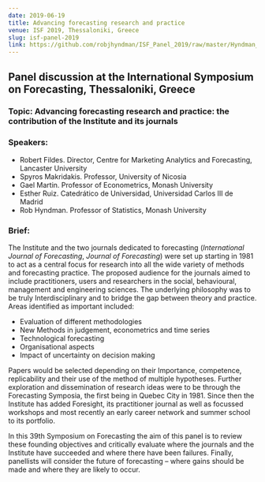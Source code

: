 ```yaml
---
date: 2019-06-19
title: Advancing forecasting research and practice
venue: ISF 2019, Thessaloniki, Greece
slug: isf-panel-2019
link: https://github.com/robjhyndman/ISF_Panel_2019/raw/master/Hyndman_ISF_2019_Panel.pdf
---
```


## Panel discussion at the International Symposium on Forecasting, Thessaloniki, Greece

### Topic: Advancing forecasting research and practice: the contribution of the Institute and its journals

### Speakers:

 * Robert Fildes. Director, Centre for Marketing Analytics and Forecasting, Lancaster University
 * Spyros Makridakis. Professor, University of Nicosia
 * Gael Martin. Professor of Econometrics, Monash University
 * Esther Ruiz. Catedrático de Universidad, Universidad Carlos III de Madrid
 * Rob Hyndman.  Professor of Statistics, Monash University

### Brief:

The Institute and the two journals dedicated to forecasting (*International Journal of Forecasting*, *Journal of Forecasting*) were set up starting in 1981 to act as a central focus for research into all the wide variety of methods and forecasting practice. The proposed audience for the journals aimed to include practitioners, users and researchers in the social, behavioural, management and engineering sciences. The underlying philosophy was to be truly Interdisciplinary and to bridge the gap between theory and practice. Areas identified as important included:

- Evaluation of different methodologies
- New Methods in judgement, econometrics and time series
- Technological forecasting
- Organisational aspects
- Impact of uncertainty on decision making

Papers would be selected depending on their Importance, competence, replicability and their use of the method of multiple hypotheses. Further exploration and dissemination of research ideas were to be through the Forecasting Symposia, the first being in Quebec City in 1981. Since then the Institute has added Foresight, its practitioner journal as well as focussed workshops and most recently an early career network and summer school to its portfolio.

In this 39th Symposium on Forecasting the aim of this panel is to review these founding objectives and critically evaluate where the journals and the Institute have succeeded and where there have been failures. Finally, panellists will consider the future of forecasting – where gains should be made and where they are likely to occur.

